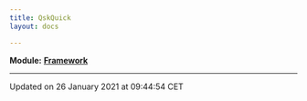 ```yaml
---
title: QskQuick
layout: docs

---
```



**Module:** **[Framework](/docs/modules/group___framework/)**



-------------------------------

Updated on 26 January 2021 at 09:44:54 CET